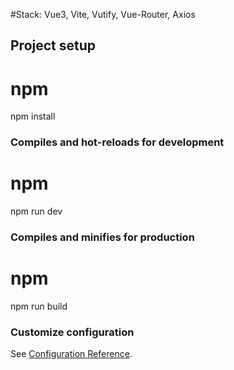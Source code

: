 #Stack: Vue3, Vite, Vutify, Vue-Router, Axios

## Project setup

# npm
npm install

### Compiles and hot-reloads for development

# npm
npm run dev

### Compiles and minifies for production

# npm
npm run build

### Customize configuration

See [Configuration Reference](https://vitejs.dev/config/).
